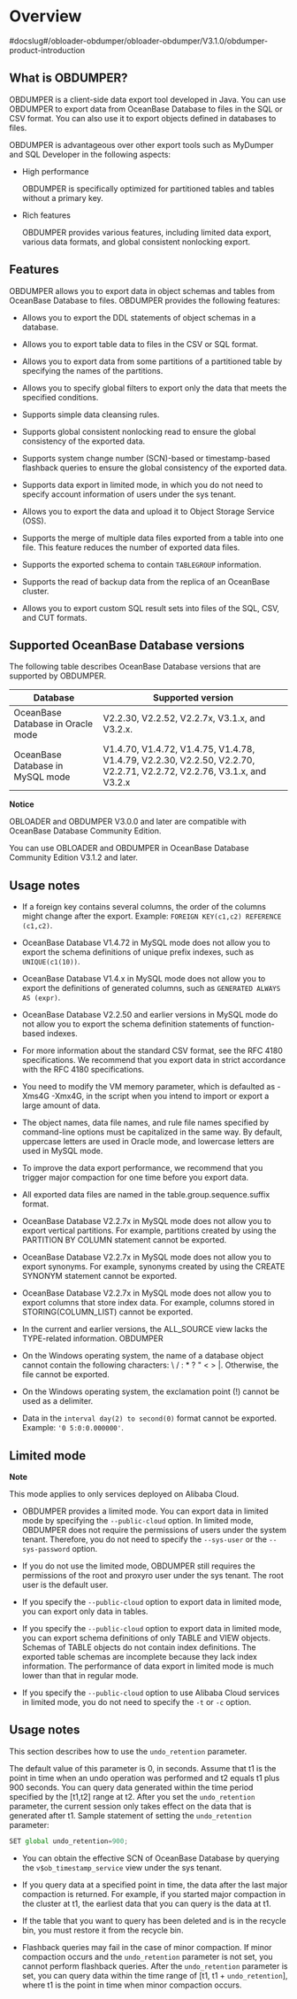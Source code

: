 Overview 
=============================
#docslug#/obloader-obdumper/obloader-obdumper/V3.1.0/obdumper-product-introduction


What is OBDUMPER? 
--------------------------------------

OBDUMPER is a client-side data export tool developed in Java. You can use OBDUMPER to export data from OceanBase Database to files in the SQL or CSV format. You can also use it to export objects defined in databases to files. 

OBDUMPER is advantageous over other export tools such as MyDumper and SQL Developer in the following aspects:

* High performance

  OBDUMPER is specifically optimized for partitioned tables and tables without a primary key.
  

* Rich features

  OBDUMPER provides various features, including limited data export, various data formats, and global consistent nonlocking export.
  




Features 
-----------------------------

OBDUMPER allows you to export data in object schemas and tables from OceanBase Database to files. OBDUMPER provides the following features:

* Allows you to export the DDL statements of object schemas in a database.

  

* Allows you to export table data to files in the CSV or SQL format.

  

* Allows you to export data from some partitions of a partitioned table by specifying the names of the partitions.

  

* Allows you to specify global filters to export only the data that meets the specified conditions.

  

* Supports simple data cleansing rules.

  

* Supports global consistent nonlocking read to ensure the global consistency of the exported data.

  

* Supports system change number (SCN)-based or timestamp-based flashback queries to ensure the global consistency of the exported data.

  

* Supports data export in limited mode, in which you do not need to specify account information of users under the sys tenant.

  

* Allows you to export the data and upload it to Object Storage Service (OSS).

  

* Supports the merge of multiple data files exported from a table into one file. This feature reduces the number of exported data files.

  

* Supports the exported schema to contain `TABLEGROUP` information.

  

* Supports the read of backup data from the replica of an OceanBase cluster.

  

* Allows you to export custom SQL result sets into files of the SQL, CSV, and CUT formats.

  




Supported OceanBase Database versions 
----------------------------------------------------------

The following table describes OceanBase Database versions that are supported by OBDUMPER.


|           **Database**            |                                                 **Supported version**                                                 |
|-----------------------------------|-----------------------------------------------------------------------------------------------------------------------|
| OceanBase Database in Oracle mode | V2.2.30, V2.2.52, V2.2.7x, V3.1.x, and V3.2.x.                                                                        |
| OceanBase Database in MySQL mode  | V1.4.70, V1.4.72, V1.4.75, V1.4.78, V1.4.79, V2.2.30, V2.2.50, V2.2.70, V2.2.71, V2.2.72, V2.2.76, V3.1.x, and V3.2.x |


**Notice**



OBLOADER and OBDUMPER V3.0.0 and later are compatible with OceanBase Database Community Edition. 

You can use OBLOADER and OBDUMPER in OceanBase Database Community Edition V3.1.2 and later.

Usage notes 
--------------------------------

* If a foreign key contains several columns, the order of the columns might change after the export. Example: `FOREIGN KEY(c1,c2) REFERENCE (c1,c2)`.

  

* OceanBase Database V1.4.72 in MySQL mode does not allow you to export the schema definitions of unique prefix indexes, such as `UNIQUE(c1(10))`.

  

* OceanBase Database V1.4.x in MySQL mode does not allow you to export the definitions of generated columns, such as `GENERATED ALWAYS AS (expr)`.

  

* OceanBase Database V2.2.50 and earlier versions in MySQL mode do not allow you to export the schema definition statements of function-based indexes.

  

* For more information about the standard CSV format, see the RFC 4180 specifications. We recommend that you export data in strict accordance with the RFC 4180 specifications.

  

* You need to modify the VM memory parameter, which is defaulted as -Xms4G -Xmx4G, in the script when you intend to import or export a large amount of data.

  

* The object names, data file names, and rule file names specified by command-line options must be capitalized in the same way. By default, uppercase letters are used in Oracle mode, and lowercase letters are used in MySQL mode.

  

* To improve the data export performance, we recommend that you trigger major compaction for one time before you export data.

  

* All exported data files are named in the table.group.sequence.suffix format.

  

* OceanBase Database V2.2.7x in MySQL mode does not allow you to export vertical partitions. For example, partitions created by using the PARTITION BY COLUMN statement cannot be exported.

  

* OceanBase Database V2.2.7x in MySQL mode does not allow you to export synonyms. For example, synonyms created by using the CREATE SYNONYM statement cannot be exported.

  

* OceanBase Database V2.2.7x in MySQL mode does not allow you to export columns that store index data. For example, columns stored in STORING(COLUMN_LIST) cannot be exported.

  

*
  In the current and earlier versions, the ALL_SOURCE view lacks the TYPE-related information. OBDUMPER
  

* On the Windows operating system, the name of a database object cannot contain the following characters: \\ / : \* ? " \< \> \|. Otherwise, the file cannot be exported.

  

* On the Windows operating system, the exclamation point (!) cannot be used as a delimiter.

  

* Data in the `interval day(2) to second(0)` format cannot be exported. Example: `'0 5:0:0.000000'`.

  




Limited mode 
---------------------------------

**Note**



This mode applies to only services deployed on Alibaba Cloud.

* OBDUMPER provides a limited mode. You can export data in limited mode by specifying the `--public-cloud` option. In limited mode, OBDUMPER does not require the permissions of users under the system tenant. Therefore, you do not need to specify the `--sys-user` or the `--sys-password` option.

  

* If you do not use the limited mode, OBDUMPER still requires the permissions of the root and proxyro user under the sys tenant. The root user is the default user.

  

* If you specify the `--public-cloud` option to export data in limited mode, you can export only data in tables.

  

* If you specify the `--public-cloud` option to export data in limited mode, you can export schema definitions of only TABLE and VIEW objects. Schemas of TABLE objects do not contain index definitions. The exported table schemas are incomplete because they lack index information. The performance of data export in limited mode is much lower than that in regular mode.

  

* If you specify the `--public-cloud` option to use Alibaba Cloud services in limited mode, you do not need to specify the `-t` or `-c` option.

  




Usage notes 
--------------------------------

This section describes how to use the `undo_retention` parameter. 

The default value of this parameter is 0, in seconds. Assume that t1 is the point in time when an undo operation was performed and t2 equals t1 plus 900 seconds. You can query data generated within the time period specified by the \[t1,t2\] range at t2. After you set the `undo_retention` parameter, the current session only takes effect on the data that is generated after t1. Sample statement of setting the `undo_retention` parameter:

```javascript
SET global undo_retention=900;
```



* You can obtain the effective SCN of OceanBase Database by querying the `v$ob_timestamp_service` view under the sys tenant.

  

* If you query data at a specified point in time, the data after the last major compaction is returned. For example, if you started major compaction in the cluster at t1, the earliest data that you can query is the data at t1.

  

* If the table that you want to query has been deleted and is in the recycle bin, you must restore it from the recycle bin.

  

* Flashback queries may fail in the case of minor compaction. If minor compaction occurs and the `undo_retention` parameter is not set, you cannot perform flashback queries. After the `undo_retention` parameter is set, you can query data within the time range of \[t1, t1 + `undo_retention`\], where t1 is the point in time when minor compaction occurs.

  



